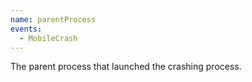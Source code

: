 ```yaml
---
name: parentProcess
events:
  - MobileCrash
---
```


The parent process that launched the crashing process.